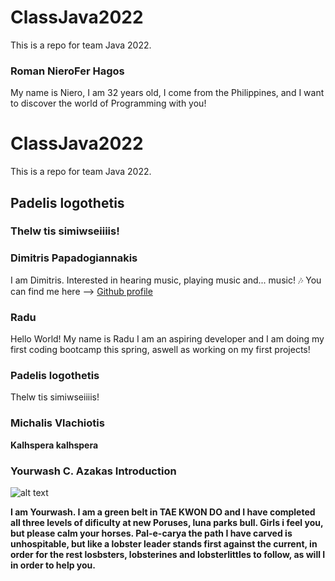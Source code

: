 # ClassJava2022
 This is a repo for team Java 2022.



### Roman NieroFer Hagos

My name is Niero, I am 32 years old, I come from the Philippines, and I want to discover the world of Programming with you!

 # ClassJava2022
 This is a repo for team Java 2022.
 ## Padelis logothetis
 ### Thelw tis simiwseiiiis!



### Dimitris Papadogiannakis
I am Dimitris. Interested in hearing music, playing music and... music! :notes:  You can find me here --> [Github profile](https://github.com/DimPapad)

### Radu
Hello World! My name is Radu I am an aspiring developer and I am doing my first coding bootcamp this spring, aswell as working on my first projects! 




 ### Padelis logothetis
 Thelw tis simiwseiiiis!

###  Michalis Vlachiotis
**Kalhspera kalhspera**



### Yourwash C. Azakas Introduction
![alt text](C:\Users\georg\Documents\GitHub\ClassJava2022\img\Geo.jpg)

**I am Yourwash. I am a green belt in TAE KWON DO and I have completed all three levels of dificulty at new Poruses, luna parks bull. Girls i feel you, but please calm your horses. Pal-e-carya the path I have carved is unhospitable, but like a lobster leader stands first against the current, in order for the rest losbsters, lobsterines and lobsterlittles to follow, as will I in order to help you.**


